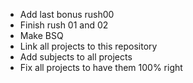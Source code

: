 - Add last bonus rush00
- Finish rush 01 and 02
- Make BSQ
- Link all projects to this repository
- Add subjects to all projects
- Fix all projects to have them 100% right
